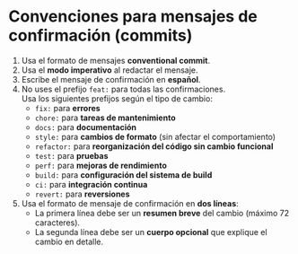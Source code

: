# Convenciones para mensajes de confirmación (commits)

1. Usa el formato de mensajes **conventional commit**.
2. Usa el **modo imperativo** al redactar el mensaje.
3. Escribe el mensaje de confirmación en **español**.
4. No uses el prefijo `feat:` para todas las confirmaciones.  
   Usa los siguientes prefijos según el tipo de cambio:
   - `fix:` para **errores**
   - `chore:` para **tareas de mantenimiento**
   - `docs:` para **documentación**
   - `style:` para **cambios de formato** (sin afectar el comportamiento)
   - `refactor:` para **reorganización del código sin cambio funcional**
   - `test:` para **pruebas**
   - `perf:` para **mejoras de rendimiento**
   - `build:` para **configuración del sistema de build**
   - `ci:` para **integración continua**
   - `revert:` para **reversiones**
5. Usa el formato de mensaje de confirmación en **dos líneas**:
   - La primera línea debe ser un **resumen breve** del cambio (máximo 72 caracteres).
   - La segunda línea debe ser un **cuerpo opcional** que explique el cambio en detalle.
